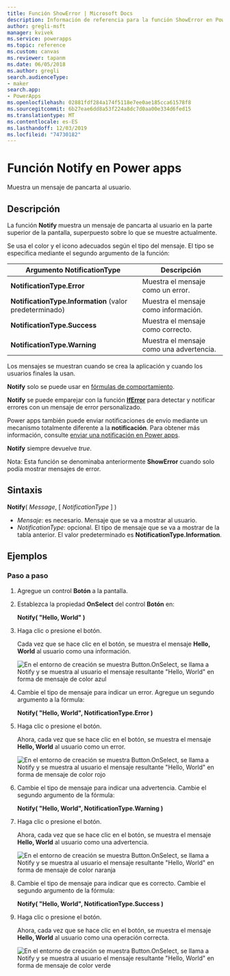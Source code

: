 ```yaml
---
title: Función ShowError | Microsoft Docs
description: Información de referencia para la función ShowError en Power Apps, incluidos ejemplos y sintaxis
author: gregli-msft
manager: kvivek
ms.service: powerapps
ms.topic: reference
ms.custom: canvas
ms.reviewer: tapanm
ms.date: 06/05/2018
ms.author: gregli
search.audienceType:
- maker
search.app:
- PowerApps
ms.openlocfilehash: 02881fdf284a174f5118e7ee0ae185cca61578f8
ms.sourcegitcommit: 6b27eae6dd8a53f224a8dc7d0aa00e334d6fed15
ms.translationtype: MT
ms.contentlocale: es-ES
ms.lasthandoff: 12/03/2019
ms.locfileid: "74730182"
---
```

# <a name="notify-function-in-power-apps"></a>Función Notify en Power apps
Muestra un mensaje de pancarta al usuario.

## <a name="description"></a>Descripción
La función **Notify** muestra un mensaje de pancarta al usuario en la parte superior de la pantalla, superpuesto sobre lo que se muestre actualmente.  

Se usa el color y el icono adecuados según el tipo del mensaje.   El tipo se especifica mediante el segundo argumento de la función:

| Argumento NotificationType | Descripción |
| --- | --- |
| **NotificationType.Error** | Muestra el mensaje como un error. |
| **NotificationType.Information** (valor predeterminado) | Muestra el mensaje como información.  |
| **NotificationType.Success** | Muestra el mensaje como correcto. |
| **NotificationType.Warning** | Muestra el mensaje como una advertencia. |

Los mensajes se muestran cuando se crea la aplicación y cuando los usuarios finales la usan.

**Notify** solo se puede usar en [fórmulas de comportamiento](../working-with-formulas-in-depth.md).

**Notify** se puede emparejar con la función [**IfError**](function-iferror.md) para detectar y notificar errores con un mensaje de error personalizado.

Power apps también puede enviar notificaciones de envío mediante un mecanismo totalmente diferente a la **notificación**.  Para obtener más información, consulte [enviar una notificación en Power apps](../add-notifications.md).

**Notify** siempre devuelve *true*.

Nota: Esta función se denominaba anteriormente **ShowError** cuando solo podía mostrar mensajes de error.

## <a name="syntax"></a>Sintaxis
**Notify**( *Message*, [ *NotificationType* ] )

* *Mensaje*: es necesario.  Mensaje que se va a mostrar al usuario.
* *NotificationType*: opcional.  El tipo de mensaje que se va a mostrar de la tabla anterior.  El valor predeterminado es **NotificationType.Information**.  

## <a name="examples"></a>Ejemplos

### <a name="step-by-step"></a>Paso a paso

1. Agregue un control **Botón** a la pantalla.

2. Establezca la propiedad **OnSelect** del control **Botón** en:

    **Notify( "Hello, World" )**

3. Haga clic o presione el botón.  

    Cada vez que se hace clic en el botón, se muestra el mensaje **Hello, World** al usuario como una información.

    ![En el entorno de creación se muestra Button.OnSelect, se llama a Notify y se muestra al usuario el mensaje resultante "Hello, World" en forma de mensaje de color azul](media/function-showerror/hello-world.png)

4. Cambie el tipo de mensaje para indicar un error.  Agregue un segundo argumento a la fórmula:

    **Notify( "Hello, World", NotificationType.Error )**

5. Haga clic o presione el botón.

    Ahora, cada vez que se hace clic en el botón, se muestra el mensaje **Hello, World** al usuario como un error.

    ![En el entorno de creación se muestra Button.OnSelect, se llama a Notify y se muestra al usuario el mensaje resultante "Hello, World" en forma de mensaje de color rojo](media/function-showerror/hello-world-error.png)

4. Cambie el tipo de mensaje para indicar una advertencia.  Cambie el segundo argumento de la fórmula:

    **Notify( "Hello, World", NotificationType.Warning )**

5. Haga clic o presione el botón.

    Ahora, cada vez que se hace clic en el botón, se muestra el mensaje **Hello, World** al usuario como una advertencia.

    ![En el entorno de creación se muestra Button.OnSelect, se llama a Notify y se muestra al usuario el mensaje resultante "Hello, World" en forma de mensaje de color naranja](media/function-showerror/hello-world-warning.png)

4. Cambie el tipo de mensaje para indicar que es correcto.  Cambie el segundo argumento de la fórmula:

    **Notify( "Hello, World", NotificationType.Success )**

5. Haga clic o presione el botón.

    Ahora, cada vez que se hace clic en el botón, se muestra el mensaje **Hello, World** al usuario como una operación correcta.

    ![En el entorno de creación se muestra Button.OnSelect, se llama a Notify y se muestra al usuario el mensaje resultante "Hello, World" en forma de mensaje de color verde](media/function-showerror/hello-world-success.png)
